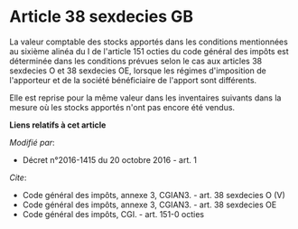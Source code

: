 # Article 38 sexdecies GB

La valeur comptable des stocks apportés dans les conditions mentionnées au sixième alinéa du I de l'article 151 octies du
code général des impôts est déterminée dans les conditions prévues selon le cas aux articles 38 sexdecies O et 38 sexdecies
OE, lorsque les régimes d'imposition de l'apporteur et de la société bénéficiaire de l'apport sont différents. 

Elle est reprise pour la même valeur dans les inventaires suivants dans la mesure où les stocks apportés n'ont pas encore été
vendus.

**Liens relatifs à cet article**

_Modifié par_:

  - Décret n°2016-1415 du 20 octobre 2016 - art. 1

_Cite_:

  - Code général des impôts, annexe 3, CGIAN3. - art. 38 sexdecies O (V)
  - Code général des impôts, annexe 3, CGIAN3. - art. 38 sexdecies OE
  - Code général des impôts, CGI. - art. 151-0 octies
